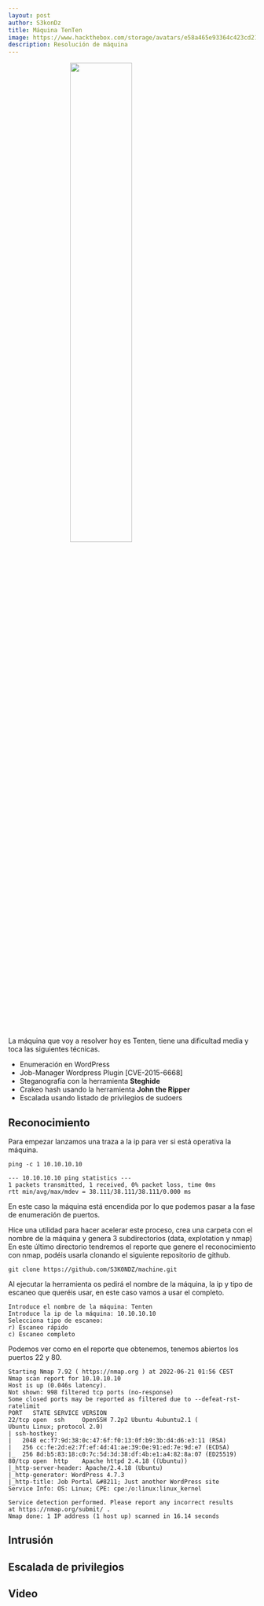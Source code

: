 ```yaml
---
layout: post
author: S3konDz
title: Máquina TenTen
image: https://www.hackthebox.com/storage/avatars/e58a465e93364c423cd2162945f8f7bf.png
description: Resolución de máquina
---
```

<img style="display: block;
  margin-left: auto;
  margin-right: auto;
  width: 50%;" src="https://www.hackthebox.com/storage/avatars/e58a465e93364c423cd2162945f8f7bf.png">
  <br>

La máquina que voy a resolver hoy es Tenten, tiene una dificultad media y toca las siguientes técnicas.

* Enumeración en WordPress
* Job-Manager Wordpress Plugin [CVE-2015-6668]
* Steganografía con la herramienta **Steghide**
* Crakeo hash usando la herramienta **John the Ripper**
* Escalada usando listado de privilegios de sudoers


## Reconocimiento

Para empezar lanzamos una traza a la ip para ver si está operativa la máquina. 


```
ping -c 1 10.10.10.10
```
```
--- 10.10.10.10 ping statistics ---
1 packets transmitted, 1 received, 0% packet loss, time 0ms
rtt min/avg/max/mdev = 38.111/38.111/38.111/0.000 ms
```
En este caso la máquina está encendida por lo que podemos pasar a la fase de enumeración de puertos.

Hice una utilidad para hacer acelerar este proceso, crea una carpeta con el nombre de la máquina y genera 3 subdirectorios (data, explotation y nmap) En este último directorio tendremos el reporte que genere el reconocimiento con nmap, podéis usarla clonando el siguiente repositorio de github. 

```
git clone https://github.com/S3K0NDZ/machine.git
```

Al ejecutar la herramienta os pedirá el nombre de la máquina, la ip y tipo de escaneo que queréis usar, en este caso vamos a usar el completo. 

```
Introduce el nombre de la máquina: Tenten
Introduce la ip de la máquina: 10.10.10.10
Selecciona tipo de escaneo: 
r) Escaneo rápido
c) Escaneo completo
```

Podemos ver como en el reporte que obtenemos, tenemos abiertos los puertos 22 y 80.

```
Starting Nmap 7.92 ( https://nmap.org ) at 2022-06-21 01:56 CEST
Nmap scan report for 10.10.10.10
Host is up (0.046s latency).
Not shown: 998 filtered tcp ports (no-response)
Some closed ports may be reported as filtered due to --defeat-rst-ratelimit
PORT   STATE SERVICE VERSION
22/tcp open  ssh     OpenSSH 7.2p2 Ubuntu 4ubuntu2.1 (
Ubuntu Linux; protocol 2.0)
| ssh-hostkey: 
|   2048 ec:f7:9d:38:0c:47:6f:f0:13:0f:b9:3b:d4:d6:e3:11 (RSA)
|   256 cc:fe:2d:e2:7f:ef:4d:41:ae:39:0e:91:ed:7e:9d:e7 (ECDSA)
|_  256 8d:b5:83:18:c0:7c:5d:3d:38:df:4b:e1:a4:82:8a:07 (ED25519)
80/tcp open  http    Apache httpd 2.4.18 ((Ubuntu))
|_http-server-header: Apache/2.4.18 (Ubuntu)
|_http-generator: WordPress 4.7.3
|_http-title: Job Portal &#8211; Just another WordPress site
Service Info: OS: Linux; CPE: cpe:/o:linux:linux_kernel

Service detection performed. Please report any incorrect results
at https://nmap.org/submit/ .
Nmap done: 1 IP address (1 host up) scanned in 16.14 seconds
```

## Intrusión



## Escalada de privilegios 
## Video
